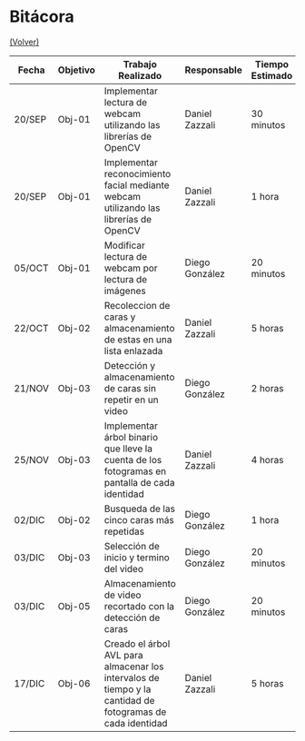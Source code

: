 # Bitácora

[(Volver)](../README.md)

| Fecha  | Objetivo  | Trabajo Realizado | Responsable | Tiempo Estimado | Tiempo Real |
|--------|-----------|-------------------|-------------|-----------------|-------------|
| 20/SEP | Obj-01 | Implementar lectura de webcam utilizando las librerías de OpenCV | Daniel Zazzali | 30 minutos | 1 hora |
| 20/SEP | Obj-01 | Implementar reconocimiento facial mediante webcam utilizando las librerías de OpenCV | Daniel Zazzali | 1 hora | 2 horas |
| 05/OCT | Obj-01 | Modificar lectura de webcam por lectura de imágenes | Diego González | 20 minutos | 30 minutos |
| 22/OCT | Obj-02 | Recoleccion de caras y almacenamiento de estas en una lista enlazada | Daniel Zazzali | 5 horas | 7 horas |
| 21/NOV | Obj-03 | Detección y almacenamiento de caras sin repetir en un video | Diego González | 2 horas | 3 horas |
| 25/NOV | Obj-03 | Implementar árbol binario que lleve la cuenta de los fotogramas en pantalla de cada identidad | Daniel Zazzali | 4 horas | 6 horas |
| 02/DIC | Obj-02 | Busqueda de las cinco caras más repetidas | Diego González | 1 hora | 1,5 horas |
| 03/DIC | Obj-03 | Selección de inicio y termino del video | Diego González | 20 minutos | 40 minutos |
| 03/DIC | Obj-05 | Almacenamiento de video recortado con la detección de caras | Diego González | 20 minutos | 15 minutos |
| 17/DIC | Obj-06 | Creado el árbol AVL para almacenar los intervalos de tiempo y la cantidad de fotogramas de cada identidad | Daniel Zazzali | 5 horas | 8 horas |
